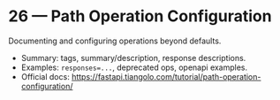 # 26 — Path Operation Configuration

Documenting and configuring operations beyond defaults.

- Summary: tags, summary/description, response descriptions.
- Examples: `responses=...`, deprecated ops, openapi examples.
- Official docs: https://fastapi.tiangolo.com/tutorial/path-operation-configuration/

